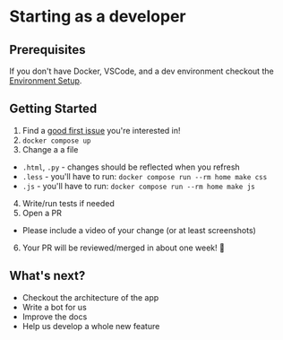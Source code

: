 # Starting as a developer

## Prerequisites

If you don't have Docker, VSCode, and a dev environment checkout the [Environment Setup](/2.%20Developers/0_Environment-Setup.md).

## Getting Started

1. Find a [good first issue](https://github.com/internetarchive/openlibrary/issues?q=is%3Aopen+is%3Aissue+label%3A%22Good+First+Issue%22+) you're interested in!
2. `docker compose up`
3. Change a a file
  - `.html`, `.py` - changes should be reflected when you refresh
  - `.less` - you'll have to run: `docker compose run --rm home make css`
  - `.js` - you'll have to run: `docker compose run --rm home make js`
4. Write/run tests if needed
5. Open a PR
  - Please include a video of your change (or at least screenshots)
6. Your PR will be reviewed/merged in about one week! 🎉

## What's next?
- Checkout the architecture of the app
- Write a bot for us
- Improve the docs
- Help us develop a whole new feature
